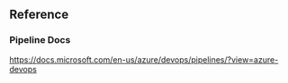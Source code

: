 


## Reference
### Pipeline Docs
https://docs.microsoft.com/en-us/azure/devops/pipelines/?view=azure-devops
